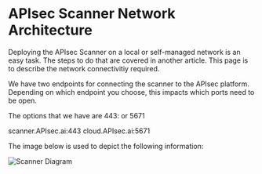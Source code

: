 # APIsec Scanner Network Architecture

Deploying the APIsec Scanner on a local or self-managed network is an easy task. The steps to do that are covered in another article. 
This page is to describe the network connectivitiy required.

We have two endpoints for connecting the scanner to the APIsec platform. Depending on which endpoint you choose, this impacts which ports need to be open. 

The options that we have are 443: or 5671

scanner.APIsec.ai:443
cloud.APIsec.ai:5671


The image below is used to depict the following information:


![Scanner Diagram](https://github.com/apisec-inc/documentation/assets/115025465/66f232f0-c6c7-4760-a709-e4d108d0eafa)
